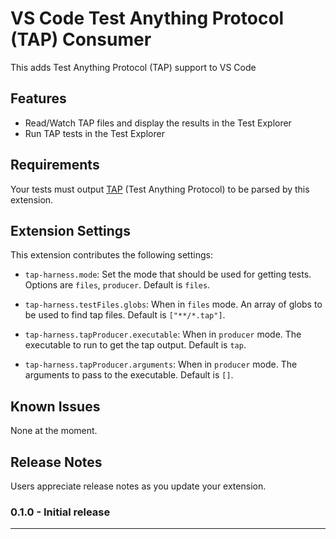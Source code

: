 # VS Code Test Anything Protocol (TAP) Consumer

This adds Test Anything Protocol (TAP) support to VS Code

## Features

- Read/Watch TAP files and display the results in the Test Explorer
- Run TAP tests in the Test Explorer

## Requirements

Your tests must output [TAP](https://testanything.org/) (Test Anything Protocol) to be parsed by this extension.

## Extension Settings

This extension contributes the following settings:

- `tap-harness.mode`: Set the mode that should be used for getting tests. Options are `files`, `producer`. Default is `files`.
- `tap-harness.testFiles.globs`: When in `files` mode. An array of globs to be used to find tap files. Default is `["**/*.tap"]`.

- `tap-harness.tapProducer.executable`: When in `producer` mode. The executable to run to get the tap output. Default is `tap`.

- `tap-harness.tapProducer.arguments`: When in `producer` mode. The arguments to pass to the executable. Default is `[]`.

## Known Issues

None at the moment.

## Release Notes

Users appreciate release notes as you update your extension.

### 0.1.0 - Initial release

---
